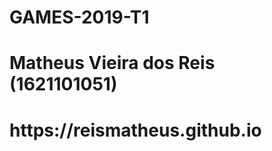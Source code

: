 # GAMES-2019-T1
<h1>Matheus Vieira dos Reis (1621101051)</h1>
<h1>https://reismatheus.github.io</h1>
